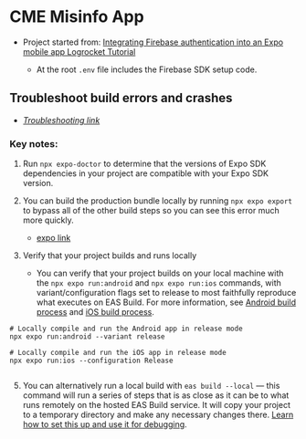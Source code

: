 # CME Misinfo App

- Project started from: [Integrating Firebase authentication into an Expo mobile app Logrocket Tutorial](https://blog.logrocket.com/integrating-firebase-authentication-expo-mobile-app/)

	- At the root `.env` file includes the Firebase SDK setup code.
## Troubleshoot build errors and crashes
- [_Troubleshooting link_](https://docs.expo.dev/build-reference/troubleshooting/)

### Key notes:

1. Run `npx expo-doctor` to determine that the versions of Expo SDK dependencies in your project are compatible with your Expo SDK version.

3. You can build the production bundle locally by running `npx expo export` to bypass all of the other build steps so you can see this error much more quickly.
	- [expo link](https://docs.expo.dev/build-reference/troubleshooting/#verify-that-your-javascript-bundles-locally)
	
4. Verify that your project builds and runs locally
	- You can verify that your project builds on your local machine with the `npx expo run:android` and `npx expo run:ios` commands, with variant/configuration flags set to release to most faithfully reproduce what executes on EAS Build. For more information, see [Android build process](https://docs.expo.dev/build-reference/android-builds/) and [iOS build process](https://docs.expo.dev/build-reference/ios-builds/).
	
```
# Locally compile and run the Android app in release mode
npx expo run:android --variant release

# Locally compile and run the iOS app in release mode
npx expo run:ios --configuration Release
	
```

5. You can alternatively run a local build with `eas build --local` — this command will run a series of steps that is as close as it can be to what runs remotely on the hosted EAS Build service. It will copy your project to a temporary directory and make any necessary changes there. [Learn how to set this up and use it for debugging](https://docs.expo.dev/build-reference/local-builds/#using-local-builds-for-debugging).

